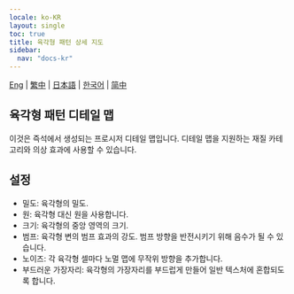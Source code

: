 ```yaml
---
locale: ko-KR
layout: single
toc: true
title: 육각형 패턴 상세 지도
sidebar:
  nav: "docs-kr"
---
```

[Eng](/dancexr/features/hexagon_detail) | [繁中](/tw/dancexr/features/hexagon_detail) | [日本語](/jp/dancexr/features/hexagon_detail) | [한국어](/kr/dancexr/features/hexagon_detail) | [简中](/zh/dancexr/features/hexagon_detail)

## 육각형 패턴 디테일 맵
이것은 즉석에서 생성되는 프로시저 디테일 맵입니다. 디테일 맵을 지원하는 재질 카테고리와 의상 효과에 사용할 수 있습니다.

## 설정
* 밀도: 육각형의 밀도.
* 원: 육각형 대신 원을 사용합니다.
* 크기: 육각형의 중앙 영역의 크기.
* 범프: 육각형 변의 범프 효과의 강도. 범프 방향을 반전시키기 위해 음수가 될 수 있습니다.
* 노이즈: 각 육각형 셀마다 노멀 맵에 무작위 방향을 추가합니다.
* 부드러운 가장자리: 육각형의 가장자리를 부드럽게 만들어 일반 텍스처에 혼합되도록 합니다.
